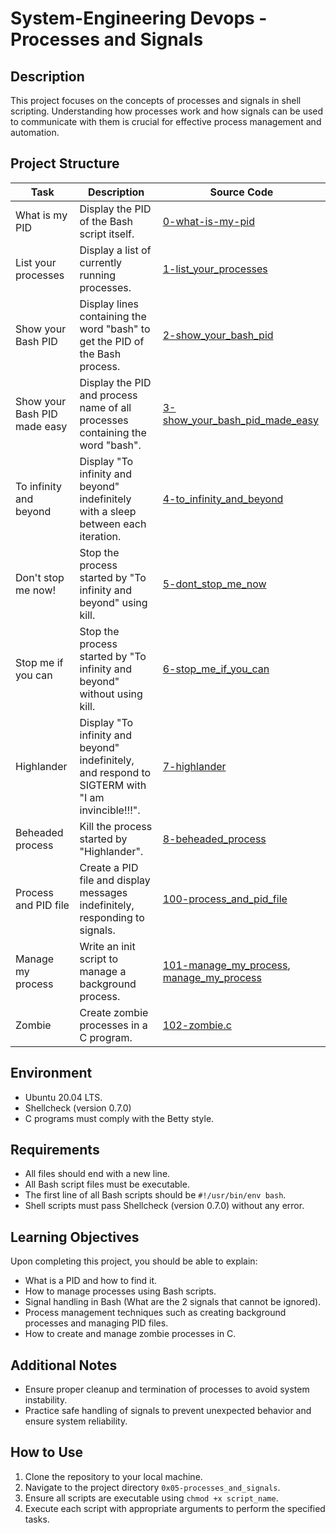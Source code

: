 # System-Engineering Devops - Processes and Signals

## Description

This project focuses on the concepts of processes and signals in shell scripting. Understanding how processes work and how signals can be used to communicate with them is crucial for effective process management and automation.

## Project Structure

| Task                              | Description                                                               | Source Code                                   |
|-----------------------------------|---------------------------------------------------------------------------|-----------------------------------------------|
| What is my PID                    | Display the PID of the Bash script itself.                                | [0-what-is-my-pid](0-what-is-my-pid)         |
| List your processes               | Display a list of currently running processes.                            | [1-list_your_processes](1-list_your_processes)|
| Show your Bash PID                | Display lines containing the word "bash" to get the PID of the Bash process. | [2-show_your_bash_pid](2-show_your_bash_pid) |
| Show your Bash PID made easy      | Display the PID and process name of all processes containing the word "bash". | [3-show_your_bash_pid_made_easy](3-show_your_bash_pid_made_easy) |
| To infinity and beyond            | Display "To infinity and beyond" indefinitely with a sleep between each iteration. | [4-to_infinity_and_beyond](4-to_infinity_and_beyond) |
| Don't stop me now!                | Stop the process started by "To infinity and beyond" using kill.          | [5-dont_stop_me_now](5-dont_stop_me_now)    |
| Stop me if you can                | Stop the process started by "To infinity and beyond" without using kill.  | [6-stop_me_if_you_can](6-stop_me_if_you_can)|
| Highlander                        | Display "To infinity and beyond" indefinitely, and respond to SIGTERM with "I am invincible!!!". | [7-highlander](7-highlander)                 |
| Beheaded process                  | Kill the process started by "Highlander".                                 | [8-beheaded_process](8-beheaded_process)     |
| Process and PID file              | Create a PID file and display messages indefinitely, responding to signals. | [100-process_and_pid_file](100-process_and_pid_file) |
| Manage my process                 | Write an init script to manage a background process.                      | [101-manage_my_process](101-manage_my_process), [manage_my_process](manage_my_process) |
| Zombie                            | Create zombie processes in a C program.                                   | [102-zombie.c](102-zombie.c)                 |

## Environment

- Ubuntu 20.04 LTS.
- Shellcheck (version 0.7.0)
- C programs must comply with the Betty style.

## Requirements

- All files should end with a new line.
- All Bash script files must be executable.
- The first line of all Bash scripts should be `#!/usr/bin/env bash`.
- Shell scripts must pass Shellcheck (version 0.7.0) without any error.

## Learning Objectives
Upon completing this project, you should be able to explain:

- What is a PID and how to find it.
- How to manage processes using Bash scripts.
- Signal handling in Bash (What are the 2 signals that cannot be ignored).
- Process management techniques such as creating background processes and managing PID files.
- How to create and manage zombie processes in C.

## Additional Notes

- Ensure proper cleanup and termination of processes to avoid system instability.
- Practice safe handling of signals to prevent unexpected behavior and ensure system reliability.

## How to Use

1. Clone the repository to your local machine.
2. Navigate to the project directory `0x05-processes_and_signals`.
3. Ensure all scripts are executable using `chmod +x script_name`.
4. Execute each script with appropriate arguments to perform the specified tasks.
